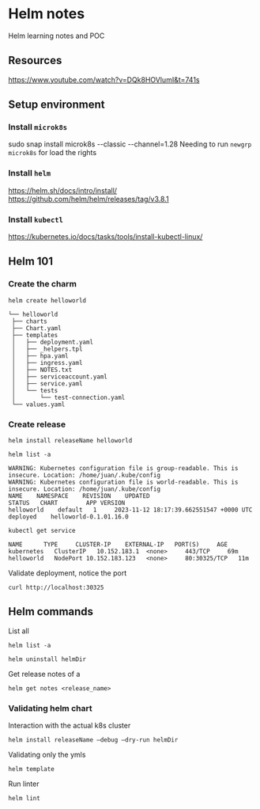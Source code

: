 # Helm notes

Helm learning notes and POC

## Resources

https://www.youtube.com/watch?v=DQk8HOVlumI&t=741s

## Setup environment

### Install `microk8s`

sudo snap install microk8s --classic --channel=1.28
Needing to run `newgrp microk8s` for load the rights

### Install `helm`

<https://helm.sh/docs/intro/install/>
<https://github.com/helm/helm/releases/tag/v3.8.1>

### Install `kubectl`

<https://kubernetes.io/docs/tasks/tools/install-kubectl-linux/>

## Helm 101

### Create the charm

```shell
helm create helloworld
```
```shell
└── helloworld
 ├── charts
 ├── Chart.yaml
 ├── templates
 │   ├── deployment.yaml
 │   ├── _helpers.tpl
 │   ├── hpa.yaml
 │   ├── ingress.yaml
 │   ├── NOTES.txt
 │   ├── serviceaccount.yaml
 │   ├── service.yaml
 │   └── tests
 │       └── test-connection.yaml
 └── values.yaml
```

### Create release
```shell
helm install releaseName helloworld
```

```shell
helm list -a
```
```shell
WARNING: Kubernetes configuration file is group-readable. This is insecure. Location: /home/juan/.kube/config
WARNING: Kubernetes configuration file is world-readable. This is insecure. Location: /home/juan/.kube/config
NAME    NAMESPACE    REVISION    UPDATED                              STATUS   CHART        APP VERSION
helloworld    default   1     2023-11-12 18:17:39.662551547 +0000 UTC    deployed    helloworld-0.1.01.16.0
```

```shell
kubectl get service
```
```shell
NAME      TYPE     CLUSTER-IP    EXTERNAL-IP   PORT(S)     AGE
kubernetes   ClusterIP   10.152.183.1  <none>     443/TCP     69m
helloworld   NodePort 10.152.183.123   <none>     80:30325/TCP   11m
```

Validate deployment, notice the port
```shell
curl http://localhost:30325
```

## Helm commands
List all
```shell
helm list -a
```
```shell
helm uninstall helmDir
```

Get release notes of a 
```shell
helm get notes <release_name>
```

### Validating helm chart
Interaction with the actual k8s cluster
```shell
helm install releaseName –debug –dry-run helmDir
```
Validating only the ymls
```shell
helm template
```
Run linter
```shell
helm lint
```
